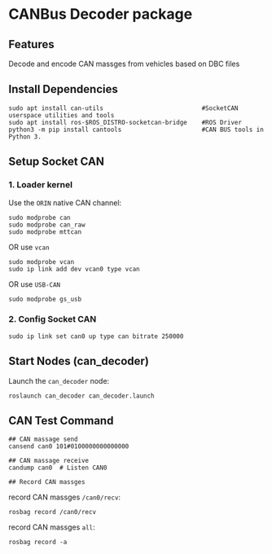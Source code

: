 
# CANBus Decoder package
## Features
Decode and encode CAN massges from vehicles based on DBC files
## Install Dependencies
```
sudo apt install can-utils                           #SocketCAN userspace utilities and tools 
sudo apt install ros-$ROS_DISTRO-socketcan-bridge    #ROS Driver 
python3 -m pip install cantools                      #CAN BUS tools in Python 3.
``` 
## Setup Socket CAN
### 1.  **Loader kernel**
Use the `ORIN`  native CAN channel: 
```
sudo modprobe can
sudo modprobe can_raw
sudo modprobe mttcan
```
OR use `vcan`
```
sudo modprobe vcan
sudo ip link add dev vcan0 type vcan
```
OR use `USB-CAN`
```
sudo modprobe gs_usb
```
### 2.  **Config Socket CAN**
```
sudo ip link set can0 up type can bitrate 250000
```

## Start Nodes (can_decoder)
Launch the `can_decoder`  node: 
```
roslaunch can_decoder can_decoder.launch
```

## CAN Test Command
```
## CAN massage send
cansend can0 101#0100000000000000 

## CAN massage receive
candump can0  # Listen CAN0

## Record CAN massges
```
record CAN massges `/can0/recv`: 
```
rosbag record /can0/recv
```
record CAN massges `all`: 
```
rosbag record -a
```
